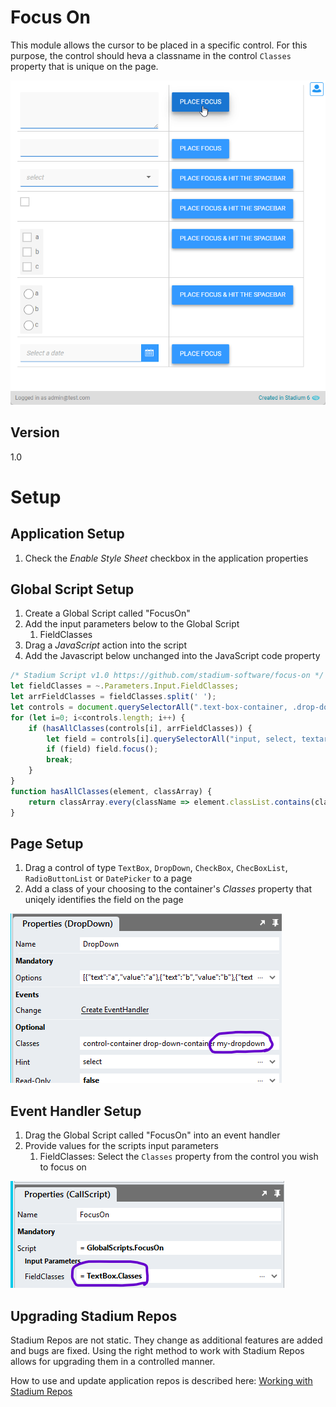 # Focus On

This module allows the cursor to be placed in a specific control. For this purpose, the control should heva a classname in the control `Classes` property that is unique on the page. 

![](images/view.gif)

## Version 
1.0

# Setup

## Application Setup
1. Check the *Enable Style Sheet* checkbox in the application properties

## Global Script Setup
1. Create a Global Script called "FocusOn"
2. Add the input parameters below to the Global Script
   1. FieldClasses
3. Drag a *JavaScript* action into the script
4. Add the Javascript below unchanged into the JavaScript code property
```javascript
/* Stadium Script v1.0 https://github.com/stadium-software/focus-on */
let fieldClasses = ~.Parameters.Input.FieldClasses;
let arrFieldClasses = fieldClasses.split(' ');
let controls = document.querySelectorAll(".text-box-container, .drop-down-container, .check-box-container, .check-box-list-container , .radio-button-list-container, .date-picker-container");
for (let i=0; i<controls.length; i++) {
    if (hasAllClasses(controls[i], arrFieldClasses)) {
        let field = controls[i].querySelectorAll("input, select, textarea")[0];
        if (field) field.focus();
        break;
    }
}
function hasAllClasses(element, classArray) {
    return classArray.every(className => element.classList.contains(className));
}
```

## Page Setup
1. Drag a control of type `TextBox`, `DropDown`, `CheckBox`, `ChecBoxList`, `RadioButtonList` or `DatePicker` to a page
2. Add a class of your choosing to the container's *Classes* property that uniqely identifies the field on the page

![](images/Control-Properties.png)

## Event Handler Setup
1. Drag the Global Script called "FocusOn" into an event handler
2. Provide values for the scripts input parameters
   1. FieldClasses: Select the `Classes` property from the control you wish to focus on

![](images/Global-Script-Input.png)

## Upgrading Stadium Repos
Stadium Repos are not static. They change as additional features are added and bugs are fixed. Using the right method to work with Stadium Repos allows for upgrading them in a controlled manner. 

How to use and update application repos is described here: [Working with Stadium Repos](https://github.com/stadium-software/samples-upgrading)